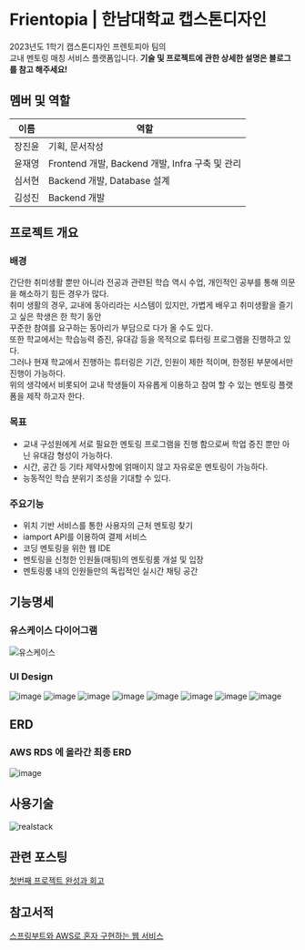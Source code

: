 # Frientopia | 한남대학교 캡스톤디자인
2023년도 1학기 캡스톤디자인 프렌토피아 팀의<br/>
교내 멘토링 매칭 서비스 플랫폼입니다.
**기술 및 프로젝트에 관한 상세한 설명은 블로그를 참고 해주세요!**
## 멤버 및 역할
|이름|역할|
|------|---|
|장진윤|기획, 문서작성|
|윤재영|Frontend 개발, Backend 개발, Infra 구축 및 관리|
|심서현|Backend 개발, Database 설계|
|김성진|Backend 개발|

## 프로젝트 개요
### 배경
간단한 취미생활 뿐만 아니라 전공과 관련된 학습 역시 수업, 개인적인 공부를 통해 의문을 해소하기 힘든 경우가 많다.    
취미 생활의 경우, 교내에 동아리라는 시스템이 있지만, 가볍게 배우고 취미생활을 즐기고 싶은 학생은 한 학기 동안    
꾸준한 참여를 요구하는 동아리가 부담으로 다가 올 수도 있다.    
또한 학교에서는 학습능력 증진, 유대감 등을 목적으로 튜터링 프로그램을 진행하고 있다.   
그러나 현재 학교에서 진행하는 튜터링은 기간, 인원이 제한 적이며, 한정된 부분에서만 진행이 가능하다.   
위의 생각에서 비롯되어 교내 학생들이 자유롭게 이용하고 참여 할 수 있는 멘토링 플랫폼을 제작 하고자 한다.

### 목표
- 교내 구성원에게 서로 필요한 멘토링 프로그램을 진행 함으로써 학업 증진 뿐만 아닌 유대감 형성이 가능하다.
- 시간, 공간 등 기타 제약사항에 얽매이지 않고 자유로운 멘토링이 가능하다.
- 능동적인 학습 분위기 조성을 기대할 수 있다.

### 주요기능
- 위치 기반 서비스를 통한 사용자의 근처 멘토링 찾기
- iamport API를 이용하여 결제 서비스
- 코딩 멘토링을 위한 웹 IDE
- 멘토링을 신청한 인원들(매핑)의 멘토링룸 개설 및 입장
- 멘토링룸 내의 인원들만의 독립적인 실시간 채팅 공간

## 기능명세
### 유스케이스 다이어그램
![유스케이스](https://github.com/Jae-Young98/Frientopia-server/assets/86467141/caca562a-bc64-4bb1-b422-afa05898b69a)

### UI Design
![image](https://github.com/Jae-Young98/Frientopia-server/assets/86467141/9346a802-3b9e-4b53-8574-7d6983a8fd52)
![image](https://github.com/Jae-Young98/Frientopia-server/assets/86467141/f06a92c0-f9fb-4517-85dc-1dd1fdd3a95e)
![image](https://github.com/Jae-Young98/Frientopia-server/assets/86467141/1cabaf43-3fbc-4543-83e3-c075b0442f6b) 
![image](https://github.com/Jae-Young98/Frientopia-server/assets/86467141/1ddeab24-5637-4f76-b82e-fd847df2e8ee)
![image](https://github.com/Jae-Young98/Frientopia-server/assets/86467141/4dcbf697-cf87-4ddf-b366-721515021130)
![image](https://github.com/Jae-Young98/Frientopia-server/assets/86467141/98d6639d-056f-4e82-ad0d-163df5c51a29)
![image](https://github.com/Jae-Young98/Frientopia-server/assets/86467141/28051d9b-b1c3-4746-9f4c-f3135caeb580)
![image](https://github.com/Jae-Young98/Frientopia-server/assets/86467141/c620aaf5-bd4c-474c-a798-9b86e3bbdb30)

## ERD
### AWS RDS 에 올라간 최종 ERD
![image](https://github.com/Jae-Young98/Frientopia-server/assets/86467141/da195a36-8666-48ea-835b-fc846155532c)

## 사용기술
![realstack](https://github.com/Jae-Young98/Frientopia-server/assets/86467141/fc5c0229-b66c-40c5-b76f-be9b637c1102)

## 관련 포스팅
[첫번째 프로젝트 완성과 회고](https://velog.io/@ygy0102/Spring-Boot-%EC%B2%AB%EB%B2%88%EC%A7%B8-%ED%94%84%EB%A1%9C%EC%A0%9D%ED%8A%B8-%EC%99%84%EC%84%B1%EA%B3%BC-%ED%9A%8C%EA%B3%A0)

## 참고서적
[스프링부트와 AWS로 혼자 구현하는 웹 서비스](https://product.kyobobook.co.kr/detail/S000001019679)
